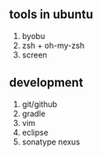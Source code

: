 ## tools in ubuntu
1. byobu
2. zsh + oh-my-zsh
3. screen

## development
1. git/github
2. gradle
4. vim
5. eclipse
6. sonatype nexus
